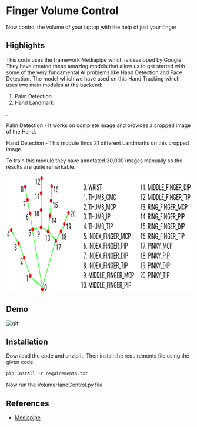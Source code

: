
# Finger Volume Control

Now control the volume of your laptop with the help of just your finger


## Highlights

This code uses the framework Mediapipe which is developed by Google. They have created these amazing models that allow us to get started with some of the very fundamental AI problems like Hand Detection and Face Detection. The model which we have used on this Hand Tracking which uses two main modules at the backend:

1) Palm Detection
2) Hand Landmark

.

Palm Detection - It works on complete image and provides a cropped image of the Hand.

Hand Detection - This module finds 21 different Landmarks on this cropped image.

To train this module they have annotated 30,000 images manually so the results are quite remarkable.



<p><img align = "centre"  src = "https://github.com/akash748/LinearRegGif/blob/main/handland.png" width = "800" height = "320"/></p>


## Demo


<p><img align = "centre" alt = "gif" src = "https://github.com/akash748/LinearRegGif/blob/main/Volume_Control.gif" width = "800" height = "320"/></p>


## Installation

Download the code and unzip it.
Then install the requirements file using the given code.

```python
pip Install -r requirements.txt
```

   Now run the VolumeHandControl.py file 
## References

 - [Mediapipe](https://google.github.io/mediapipe/solutions/hands)


